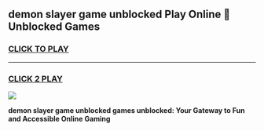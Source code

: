
## demon slayer game unblocked Play Online 👋 Unblocked Games
<h3>
<a href="https://premium.freeplayer.one?title=demon_slayer_game_unblocked&ref=19F">CLICK TO PLAY</a></h3>
<hr>

<h3>
<a href="https://premium.freeplayer.one?title=demon_slayer_game_unblocked&ref=19F">CLICK 2 PLAY</a>
  
</h3>

<a href="https://premium.freeplayer.one?title=demon_slayer_game_unblocked&ref=19F"><img src="https://clearcache.store/games.png"></a>


**demon slayer game unblocked games unblocked: Your Gateway to Fun and Accessible Online Gaming**

